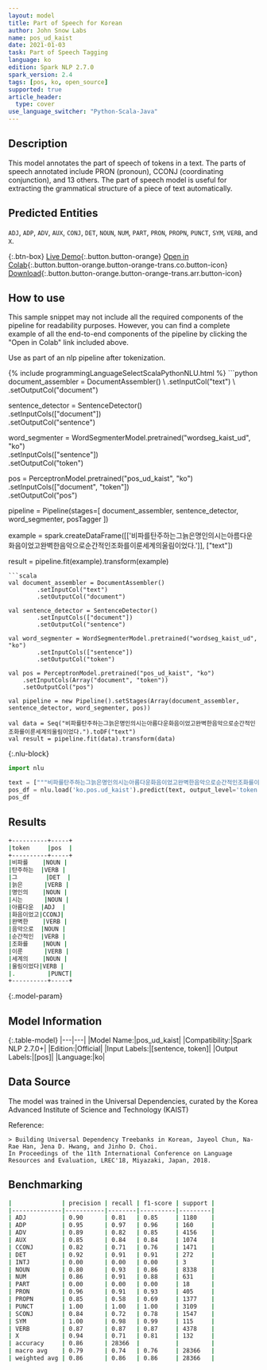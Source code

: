 ```yaml
---
layout: model
title: Part of Speech for Korean
author: John Snow Labs
name: pos_ud_kaist
date: 2021-01-03
task: Part of Speech Tagging
language: ko
edition: Spark NLP 2.7.0
spark_version: 2.4
tags: [pos, ko, open_source]
supported: true
article_header:
  type: cover
use_language_switcher: "Python-Scala-Java"
---
```


## Description

This model annotates the part of speech of tokens in a text. The parts of speech annotated include PRON (pronoun), CCONJ (coordinating conjunction), and 13 others. The part of speech model is useful for extracting the grammatical structure of a piece of text automatically.

## Predicted Entities

`ADJ`, `ADP`, `ADV`, `AUX`, `CONJ`, `DET`, `NOUN`, `NUM`, `PART`, `PRON`, `PROPN`, `PUNCT`, `SYM`, `VERB`, and `X`.

{:.btn-box}
[Live Demo](https://demo.johnsnowlabs.com/public/GRAMMAR_EN/){:.button.button-orange}
[Open in Colab](https://colab.research.google.com/github/JohnSnowLabs/spark-nlp-workshop/blob/master/tutorials/streamlit_notebooks/GRAMMAR_EN.ipynb){:.button.button-orange.button-orange-trans.co.button-icon}
[Download](https://s3.amazonaws.com/auxdata.johnsnowlabs.com/public/models/pos_ud_kaist_ko_2.7.0_2.4_1609701893746.zip){:.button.button-orange.button-orange-trans.arr.button-icon}

## How to use

This sample snippet may not include all the required components of the pipeline for readability purposes. However, you can find a complete example of all the end-to-end components of the pipeline by clicking the "Open in Colab" link included above.


Use as part of an nlp pipeline after tokenization.

<div class="tabs-box" markdown="1">
{% include programmingLanguageSelectScalaPythonNLU.html %}
```python
document_assembler = DocumentAssembler() \
    .setInputCol("text") \
    .setOutputCol("document")
    
sentence_detector = SentenceDetector()\
    .setInputCols(["document"])\
    .setOutputCol("sentence")
    
word_segmenter = WordSegmenterModel.pretrained("wordseg_kaist_ud", "ko")\
        .setInputCols(["sentence"])\
        .setOutputCol("token")
        
pos = PerceptronModel.pretrained("pos_ud_kaist", "ko") \
    .setInputCols(["document", "token"]) \
    .setOutputCol("pos")

pipeline = Pipeline(stages=[
        document_assembler,
        sentence_detector,
        word_segmenter,
        posTagger
    ])

example = spark.createDataFrame([['비파를탄주하는그늙은명인의시는아름다운화음이었고완벽한음악으로순간적인조화를이룬세계의울림이었다.']], ["text"])

result = pipeline.fit(example).transform(example)
```
```scala
val document_assembler = DocumentAssembler()
        .setInputCol("text")
        .setOutputCol("document")
        
val sentence_detector = SentenceDetector()
        .setInputCols(["document"])
        .setOutputCol("sentence")
        
val word_segmenter = WordSegmenterModel.pretrained("wordseg_kaist_ud", "ko")
        .setInputCols(["sentence"])
        .setOutputCol("token")
        
val pos = PerceptronModel.pretrained("pos_ud_kaist", "ko")
    .setInputCols(Array("document", "token"))
    .setOutputCol("pos")

val pipeline = new Pipeline().setStages(Array(document_assembler, sentence_detector, word_segmenter, pos))

val data = Seq("비파를탄주하는그늙은명인의시는아름다운화음이었고완벽한음악으로순간적인조화를이룬세계의울림이었다.").toDF("text")
val result = pipeline.fit(data).transform(data)
```

{:.nlu-block}
```python
import nlu

text = ["""비파를탄주하는그늙은명인의시는아름다운화음이었고완벽한음악으로순간적인조화를이룬세계의울림이었다."""]
pos_df = nlu.load('ko.pos.ud_kaist').predict(text, output_level='token')
pos_df
```

</div>

## Results

```bash
+----------+-----+
|token     |pos  |
+----------+-----+
|비파를    |NOUN |
|탄주하는  |VERB |
|그        |DET  |
|늙은      |VERB |
|명인의    |NOUN |
|시는      |NOUN |
|아름다운  |ADJ  |
|화음이었고|CCONJ|
|완벽한    |VERB |
|음악으로  |NOUN |
|순간적인  |VERB |
|조화를    |NOUN |
|이룬      |VERB |
|세계의    |NOUN |
|울림이었다|VERB |
|.         |PUNCT|
+----------+-----+
```

{:.model-param}
## Model Information

{:.table-model}
|---|---|
|Model Name:|pos_ud_kaist|
|Compatibility:|Spark NLP 2.7.0+|
|Edition:|Official|
|Input Labels:|[sentence, token]|
|Output Labels:|[pos]|
|Language:|ko|

## Data Source

The model was trained in the Universal Dependencies, curated by the Korea Advanced Institute of Science and Technology (KAIST)

Reference:

    > Building Universal Dependency Treebanks in Korean, Jayeol Chun, Na-Rae Han, Jena D. Hwang, and Jinho D. Choi. 
    In Proceedings of the 11th International Conference on Language Resources and Evaluation, LREC'18, Miyazaki, Japan, 2018.

## Benchmarking

```bash
|              | precision | recall | f1-score | support |
|--------------|-----------|--------|----------|---------|
| ADJ          | 0.90      | 0.81   | 0.85     | 1180    |
| ADP          | 0.95      | 0.97   | 0.96     | 160     |
| ADV          | 0.89      | 0.82   | 0.85     | 4156    |
| AUX          | 0.85      | 0.84   | 0.84     | 1074    |
| CCONJ        | 0.82      | 0.71   | 0.76     | 1471    |
| DET          | 0.92      | 0.91   | 0.91     | 272     |
| INTJ         | 0.00      | 0.00   | 0.00     | 3       |
| NOUN         | 0.80      | 0.93   | 0.86     | 8338    |
| NUM          | 0.86      | 0.91   | 0.88     | 631     |
| PART         | 0.00      | 0.00   | 0.00     | 18      |
| PRON         | 0.96      | 0.91   | 0.93     | 405     |
| PROPN        | 0.85      | 0.58   | 0.69     | 1377    |
| PUNCT        | 1.00      | 1.00   | 1.00     | 3109    |
| SCONJ        | 0.84      | 0.72   | 0.78     | 1547    |
| SYM          | 1.00      | 0.98   | 0.99     | 115     |
| VERB         | 0.87      | 0.87   | 0.87     | 4378    |
| X            | 0.94      | 0.71   | 0.81     | 132     |
| accuracy     | 0.86      | 28366  |          |         |
| macro avg    | 0.79      | 0.74   | 0.76     | 28366   |
| weighted avg | 0.86      | 0.86   | 0.86     | 28366   |
```
